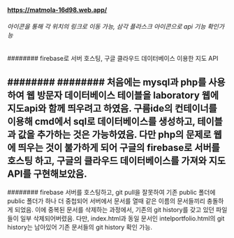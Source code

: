 #### https://matmola-16d98.web.app/

###### 아이콘을 통해 각 위치의 링크로 이동 가능, 삼각 플라스크 아이콘으로 api 기능 확인가능

######## firebase로 서버 호스팅, 구글 클라우드 데이터베이스 이용한 지도 API 

######## 
######## 처음에는 mysql과 php를 사용하여 웹 방문자 데이터베이스 테이블을 laboratory 웹에 지도api와 함께 띄우려고 하였음. 구름ide의 컨테이너를 이용해 cmd에서 sql로 데이터베이스를 생성하고, 테이블과 값을 추가하는 것은 가능하였음. 다만 php의 문제로 웹에 띄우는 것이 불가하게 되어 구글의 firebase로 서버를 호스팅 하고, 구글의 클라우드 데이터베이스를 가져와 지도 API를 구현해보았음.
--------------------------------
######## firebase 서버를 호스팅하고, git pull을 잘못하여 기존 public 폴더에 public 폴더가 하나 더 중첩되어 서버에서 문서를 열때 같은 이름의 문서들끼리 충돌하게 되었음. 이에 중복된 문서를 삭제하는 과정에서, 기존의 git history를 갖고 있던 파일들이 일부 삭제되어버렸음. 다만, index.html과 동일 문서인 intelportfolio.html의 git history는 남아있어 기존 문서들의 git history 확인 가능.
 
